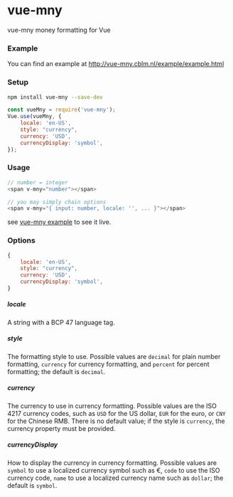 # vue-mny
vue-mny  money formatting for Vue

### Example
You can find an example at http://vue-mny.cblm.nl/example/example.html


### Setup
```bash
npm install vue-mny --save-dev
```

```javascript
const vueMny = require('vue-mny');
Vue.use(vueMny, {
    locale: 'en-US',
    style: "currency",
    currency: 'USD',
    currencyDisplay: 'symbol',
});
```

### Usage
```javascript
// number = integer
<span v-mny="number"></span>

// you may simply chain options
<span v-mny="{ input: number, locale: '', ... }"></span>
```

see [vue-mny example](http://vue-mny.cblm.nl/example/example.html) to see it live.



### Options
```javascript
{
    locale: 'en-US',
    style: "currency",
    currency: 'USD',
    currencyDisplay: 'symbol',
}
```


##### locale
A string with a BCP 47 language tag.

##### style
The formatting style to use. Possible values are `decimal` for plain number formatting, `currency` for currency formatting, and `percent` for percent formatting; the default is `decimal`.

##### currency
The currency to use in currency formatting. Possible values are the ISO 4217 currency codes, such as `USD` for the US dollar, `EUR` for the euro, or `CNY` for the Chinese RMB. There is no default value; if the style is `currency`, the currency property must be provided.

##### currencyDisplay
How to display the currency in currency formatting. Possible values are `symbol` to use a localized currency symbol such as €, `code` to use the ISO currency code, `name` to use a localized currency name such as `dollar`; the default is `symbol`.
